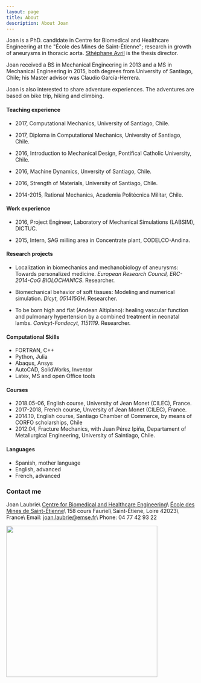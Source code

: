 ```yaml
---
layout: page
title: About
description: About Joan
---
```


Joan is a PhD. candidate in Centre for Biomedical and Healthcare Engineering at the "École des Mines de Saint-Étienne"; research in growth of aneurysms in thoracic aorta. [Sthéphane Avril](https://www.mines-stetienne.fr/en/author/avril/) is the thesis director.

Joan received a BS in Mechanical Engineering in 2013 and a MS in Mechanical Engineering in 2015, both degrees from University of Santiago, Chile; his Master advisor was Claudio García-Herrera.

Joan is also interested to share adventure experiences. The adventures are based on bike trip, hiking and climbing.

#### Teaching experience
* 2017, Computational Mechanics, University of Santiago, Chile.

* 2017, Diploma in Computational Mechanics, University of Santiago, Chile.

* 2016, Introduction to Mechanical Design, Pontifical Catholic University, Chile.

* 2016, Machine Dynamics, Unversity of Santiago, Chile.

* 2016, Strength of Materials, University of Santiago, Chile.

* 2014-2015, Rational Mechanics, Academia Politécnica Militar, Chile.

#### Work experience
* 2016, Project Engineer, Laboratory of Mechanical Simulations (LABSIM), DICTUC.

* 2015, Intern, SAG milling area in Concentrate plant, CODELCO-Andina.

#### Research projects
* Localization in biomechanics and mechanobiology of aneurysms: Towards personalized medicine. *European Research Council, ERC-2014-CoG BIOLOCHANICS*. Researcher.

* Biomechanical behavior of soft tissues: Modeling and numerical simulation. *Dicyt, 051415GH*. Researcher.

* To be born high and flat (Andean Altiplano): healing vascular function and pulmonary hypertension by a combined treatment in neonatal lambs. *Conicyt-Fondecyt, 1151119*. Researcher.

#### Computational Skills
* FORTRAN, C++
* Python, Julia
* Abaqus, Ansys
* AutoCAD, SolidWorks, Inventor
* Latex, MS and open Office tools

#### Courses
* 2018.05-06, English course, University of Jean Monet (CILEC), France.
* 2017-2018, French course, Unversity of Jean Monet (CILEC), France.
* 2014.10, English course, Santiago Chamber of Commerce, by means of CORFO scholarships, Chile
* 2012.04, Fracture Mechanics, with Juan Pérez Ipiña, Departament of Metallurgical Engineering, University of Saintiago, Chile.

#### Languages
* Spanish, mother language
* English, advanced
* French, advanced

### Contact me

Joan Laubrie\\
[Centre for Biomedical and Healthcare Engineering](https://www.mines-stetienne.fr/en/research/5-research-academic-centers/center-biomedical-healthcare-engineering/)\\
[École des Mines de Saint-Étienne](https://www.mines-stetienne.fr/en/)\\
158 cours Fauriel\\
Saint-Étiene, Loire 42023\\
France\\
Email: [joan.laubrie@emse.fr](mailto:joan.laubrie@emse.fr)\\
Phone: 04 77 42 93 22

<img src="{{ site.baseurl }}/images/perfil.jpg" style="width: 400px;"/>
